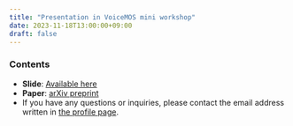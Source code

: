 ```yaml
---
title: "Presentation in VoiceMOS mini workshop"
date: 2023-11-18T13:00:00+09:00
draft: false
---
```


### Contents
- **Slide**: [Available here](https://drive.google.com/file/d/1rrEqS1KQoF7WVoVR2luB7Udn83zPqZGw/view?usp=drive_link)
- **Paper**: [arXiv preprint](https://arxiv.org/abs/2210.14850)
- If you have any questions or inquiries, please contact the email address written in [the profile page](../../../../en/fixed/profile).
